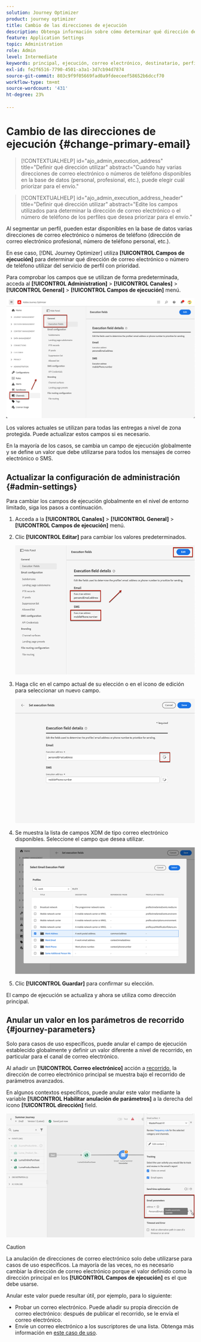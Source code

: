 ```yaml
---
solution: Journey Optimizer
product: journey optimizer
title: Cambio de las direcciones de ejecución
description: Obtenga información sobre cómo determinar qué dirección de correo electrónico utilizar desde el servicio de perfil.
feature: Application Settings
topic: Administration
role: Admin
level: Intermediate
keywords: principal, ejecución, correo electrónico, destinatario, perfil, optimizador
exl-id: fe2f6516-7790-4501-a3a1-3d7cb94d7874
source-git-commit: 803c9f9f05669fad0a9fdeeceef58652b6dccf70
workflow-type: tm+mt
source-wordcount: '431'
ht-degree: 23%

---
```


# Cambio de las direcciones de ejecución {#change-primary-email}

>[!CONTEXTUALHELP]
>id="ajo_admin_execution_address"
>title="Definir qué dirección utilizar"
>abstract="Cuando hay varias direcciones de correo electrónico o números de teléfono disponibles en la base de datos (personal, profesional, etc.), puede elegir cuál priorizar para el envío."

>[!CONTEXTUALHELP]
>id="ajo_admin_execution_address_header"
>title="Definir qué dirección utilizar"
>abstract="Edite los campos utilizados para determinar la dirección de correo electrónico o el número de teléfono de los perfiles que desea priorizar para el envío."

Al segmentar un perfil, pueden estar disponibles en la base de datos varias direcciones de correo electrónico o números de teléfono (dirección de correo electrónico profesional, número de teléfono personal, etc.).

En ese caso, [!DNL Journey Optimizer] utiliza **[!UICONTROL Campos de ejecución]** para determinar qué dirección de correo electrónico o número de teléfono utilizar del servicio de perfil con prioridad.

Para comprobar los campos que se utilizan de forma predeterminada, acceda al **[!UICONTROL Administration]** > **[!UICONTROL Canales]** > **[!UICONTROL General]** > **[!UICONTROL Campos de ejecución]** menú.

![](assets/primary-address-execution-fields.png)

Los valores actuales se utilizan para todas las entregas a nivel de zona protegida. Puede actualizar estos campos si es necesario.

En la mayoría de los casos, se cambia un campo de ejecución globalmente y se define un valor que debe utilizarse para todos los mensajes de correo electrónico o SMS. <!--[Learn how](#admin-settings)-->

<!--In some specific use cases only, you can override the value set globally and define a different value at the journey level. [Learn more](#journey-parameters)-->

## Actualizar la configuración de administración {#admin-settings}

Para cambiar los campos de ejecución globalmente en el nivel de entorno limitado, siga los pasos a continuación.

1. Acceda a la  **[!UICONTROL Canales]** > **[!UICONTROL General]** > **[!UICONTROL Campos de ejecución]** menú.

1. Clic **[!UICONTROL Editar]** para cambiar los valores predeterminados.

   ![](assets/primary-address.png)

1. Haga clic en el campo actual de su elección o en el icono de edición para seleccionar un nuevo campo.

   ![](assets/primary-address-edit.png)

1. Se muestra la lista de campos XDM de tipo correo electrónico disponibles. Seleccione el campo que desea utilizar.

   ![](assets/primary-address-select-field.png)

1. Clic **[!UICONTROL Guardar]** para confirmar su elección.

El campo de ejecución se actualiza y ahora se utiliza como dirección principal.

<!--1. You can also select an additional field to use as secondary email address. This allows you to determine which field to use if the primary field is empty for a profile. -->

## Anular un valor en los parámetros de recorrido {#journey-parameters}

Solo para casos de uso específicos, puede anular el campo de ejecución establecido globalmente y definir un valor diferente a nivel de recorrido, en particular para el canal de correo electrónico.

Al añadir un **[!UICONTROL Correo electrónico]** acción a [recorrido](../email/create-email.md#create-email-journey-campaign), la dirección de correo electrónico principal se muestra bajo el recorrido de parámetros avanzados.

En algunos contextos específicos, puede anular este valor mediante la variable **[!UICONTROL Habilitar anulación de parámetros]** a la derecha del icono **[!UICONTROL dirección]** field.

![](assets/journey-enable-parameter-override.png)

>[!CAUTION]
>
>La anulación de direcciones de correo electrónico solo debe utilizarse para casos de uso específicos. La mayoría de las veces, no es necesario cambiar la dirección de correo electrónico porque el valor definido como la dirección principal en los **[!UICONTROL Campos de ejecución]** es el que debe usarse.

Anular este valor puede resultar útil, por ejemplo, para lo siguiente:

* Probar un correo electrónico. Puede añadir su propia dirección de correo electrónico: después de publicar el recorrido, se le envía el correo electrónico.
* Envíe un correo electrónico a los suscriptores de una lista. Obtenga más información en [este caso de uso](../building-journeys/message-to-subscribers-uc.md).
